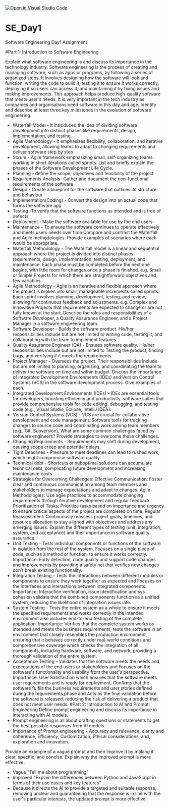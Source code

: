 [![Open in Visual Studio Code](https://classroom.github.com/assets/open-in-vscode-2e0aaae1b6195c2367325f4f02e2d04e9abb55f0b24a779b69b11b9e10269abc.svg)](https://classroom.github.com/online_ide?assignment_repo_id=15571814&assignment_repo_type=AssignmentRepo)
# SE_Day1
Software Engineering Day1 Assignment

#Part 1: Introduction to Software Engineering

Explain what software engineering is and discuss its importance in the technology industry.
Software engineering is the process of creating and managing software, such as apps or programs, by following a series of organized steps. It involves designing how the software will look and function, writing the code 
to build it, testing it to ensure it works correctly, deploying it so users can access it, and maintaining it by fixing issues and making improvements. This approach helps produce high-quality software that meets user's 
needs. It is very important in the tech industry as companies and organisations need software in this day and age.
Identify and describe at least three key milestones in the evolution of software engineering.
* Waterfall Model -  It introduced the idea of dividing software development into distinct phases like requirements, design, implementation, and testing.
* Agile Methodology - It emphasizes flexibility, collaboration, and iterative development, allowing teams to adapt to changing requirements and deliver software step by step.
* Scrum - Agile framework emphasizing small, self-organizing teams working in short iterations called sprints.
List and briefly explain the phases of the Software Development Life Cycle.
* Planning - define the scope, objectives and feasibility of the project
* Requirements Analysis- Gather and document the non-functional requirements of the software
* Design - Create a blueprint for the software that outlines its structure and behaviour
* Implementation(Coding) - Convert the design into an actual code that forms the software app
* Testing -To verify that the software functions as intended and is free of defects
* Deployment - Make the software available for use by the end users
* Maintenance - To ensure the software continues to operate effectively and meets users needs over time
Compare and contrast the Waterfall and Agile methodologies. Provide examples of scenarios where each would be appropriate.
* Waterfall Methodology - The Waterfall model is a linear and sequential approach where the project is divided into distinct phases: requirements, design, implementation, testing, deployment, and maintenance. Each phase must be completed before the next one begins, with little room for changes once a phase is finished. e.g. Small or Simple Projects for which there are straightforward objectives and few variables.
* Agile Methodology - Agile is an iterative and flexible approach where the project is broken into small, manageable increments called sprints. Each sprint involves planning, development, testing, and review, allowing for continuous feedback and adjustments. e.g. Complex and innovative Projects that requirements are expected to change or are not fully known at the start.
Describe the roles and responsibilities of a Software Developer, a Quality Assurance Engineer, and a Project Manager in a software engineering team.
* Software Developer - Builds the software product. His/her responsibilities include but are not limited to writing code, testing it, and collaborating with the team to implement features.
* Quality Assurance Engineer (QA) - Ensures software quality.  His/her responsibilities include but are not limited to Testing the product, finding bugs, and verifying if it meets the requirements.
* Project Manager - Oversees the project. Their responsibilities include but are not limited to planning, organizing, and coordinating the team to deliver the software on time and within budget.
Discuss the importance of Integrated Development Environments (IDEs) and Version Control Systems (VCS) in the software development process. Give examples of each.
* Integrated Development Environments (IDEs) - IDEs are essential tools for developers, boosting efficiency and productivity. software suites that provide comprehensive tools for code editing, debugging, and testing code (e.g., Visual Studio, Eclipse, IntelliJ IDEA).
* Version Control Systems (VCS) - VCS are crucial for collaborative development and code management. Software tools for tracking changes to source code and coordinating work among team members (e.g., Git, Subversion).
What are some common challenges faced by software engineers? Provide strategies to overcome these challenges.
* Changing Requirements -  Requirements may shift during development, causing scope creep and potential delays.
* Tight Deadlines - Pressure to meet deadlines can lead to rushed work, which might compromise software quality.
* Technical debt - Shortcuts or suboptimal solutions can accumulate technical debt, complicating future development and increasing maintenance costs
* Strategies for Overcoming Challenges:
Effective Communication: Foster clear and continuous communication among team members and stakeholders to manage expectations and adapt to changes.
Agile Methodologies: Use agile practices to accommodate changing requirements through iterative development and regular feedback.
Prioritization of Tasks: Prioritize tasks based on importance and urgency to ensure critical aspects of the project are completed on time.
Regular Reassessment: Continuously reassess project goals, timelines, and resource allocation to stay aligned with objectives and address any emerging issues.
Explain the different types of testing (unit, integration, system, and acceptance) and their importance in software quality assurance.
* Unit Testing - Tests individual components or functions of the software in isolation from the rest of the system. Focuses on a single piece of code, such as a method or function, to ensure it works correctly. Importance: Early detection, code quality and support code changes and improvements by providing a safety net that verifies new changes don't break existing functionality.
* Integration Testing - Tests the interactions between different modules or components to ensure they work together as expected and Focuses on the interfaces and interactions between integrated components. Importance: Interaction verification, issue identification and sys cohesion validate that the combined components function as a unified system, reducing the likelihood of integration issues late.
* System Testing - Tests the entire system as a whole to ensure it meets the specified requirements and works correctly in the intended environment also includes end-to-end testing of the complete application. Importance: Verifies that the complete system works as intended and meets the business requirements, tests the software in an environment that closely resembles the production environment, ensuring that it behaves correctly under real-world conditions  and comprehensive coverage which checks the integration of all components, including hardware, software, and network, providing a thorough validation of the entire system.
* Acceptance Testing - Validates that the software meets the needs and expectations of the end users or stakeholders and Focuses on the software's functionality and usability from the user's perspective. Importance: User Satisfaction which ensures that the software meets user requirements and is ready for deployment, Confirms that the software fulfils the business requirements and user stories defined during the requirements phase and Acts as the final validation before the software is released, reducing the risk of delivering a product that does not meet user needs.
#Part 2: Introduction to AI and Prompt Engineering
Define prompt engineering and discuss its importance in interacting with AI models.
* Prompt engineering is all about crafting questions or statements to get the best possible responses from AI models.
* Importance of Prompt engineering - Accuracy and relevance, clarity and coherence, Efficiency, Customization, Ethical considerations, and, exploration and innovation.

Provide an example of a vague prompt and then improve it by making it clear, specific, and concise. Explain why the improved prompt is more effective.
* Vague "Tell me about programming"
* Improved "Explain the differences between Python and JavaScript in terms of their use cases and key features"
* Because it directs the AI to provide a targeted and suitable response, removing unclear and guaranteeing that the response is in line with the user's particular interests, the updated prompt is more effective.
